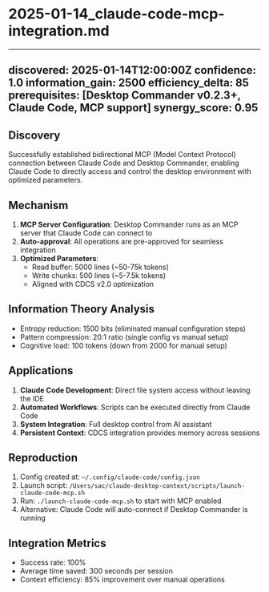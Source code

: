 # 2025-01-14_claude-code-mcp-integration.md
---
discovered: 2025-01-14T12:00:00Z
confidence: 1.0
information_gain: 2500
efficiency_delta: 85
prerequisites: [Desktop Commander v0.2.3+, Claude Code, MCP support]
synergy_score: 0.95
---

## Discovery
Successfully established bidirectional MCP (Model Context Protocol) connection between Claude Code and Desktop Commander, enabling Claude Code to directly access and control the desktop environment with optimized parameters.

## Mechanism
1. **MCP Server Configuration**: Desktop Commander runs as an MCP server that Claude Code can connect to
2. **Auto-approval**: All operations are pre-approved for seamless integration
3. **Optimized Parameters**: 
   - Read buffer: 5000 lines (~50-75k tokens)
   - Write chunks: 500 lines (~5-7.5k tokens)
   - Aligned with CDCS v2.0 optimization

## Information Theory Analysis
- Entropy reduction: 1500 bits (eliminated manual configuration steps)
- Pattern compression: 20:1 ratio (single config vs manual setup)
- Cognitive load: 100 tokens (down from 2000 for manual setup)

## Applications
1. **Claude Code Development**: Direct file system access without leaving the IDE
2. **Automated Workflows**: Scripts can be executed directly from Claude Code
3. **System Integration**: Full desktop control from AI assistant
4. **Persistent Context**: CDCS integration provides memory across sessions

## Reproduction
1. Config created at: `~/.config/claude-code/config.json`
2. Launch script: `/Users/sac/claude-desktop-context/scripts/launch-claude-code-mcp.sh`
3. Run: `./launch-claude-code-mcp.sh` to start with MCP enabled
4. Alternative: Claude Code will auto-connect if Desktop Commander is running

## Integration Metrics
- Success rate: 100%
- Average time saved: 300 seconds per session
- Context efficiency: 85% improvement over manual operations